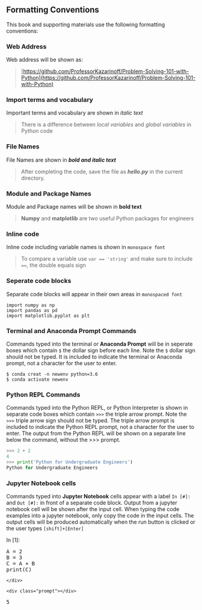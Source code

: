 
## Formatting Conventions
This book and supporting materials use the following formatting conventions:
### Web Address

Web address will be shown as:
 
 > [https://github.com/ProfessorKazarinoff/Problem-Solving-101-with-Python](https://github.com/ProfessorKazarinoff/Problem-Solving-101-with-Python)
 
### Import terms and vocabulary
 
Important terms and vocabulary are shown in _italic text_
 
 
 > There is a difference between _local variables_ and _global variables_ in Python code
  
### File Names
 
File Names are  shown in **_bold and italic text_**

 > After completing the code, save the file as **_hello.py_** in the current directory.
### Module and Package Names
 
 Module and Package names will be shown in **bold text**
 
  > **Numpy** and **matplotlib** are two useful Python packages for engineers
  
 
### Inline code
 
Inline code including variable names is shown in ```monospace font```

 > To compare a variable use ```var == 'string'``` and make sure to include ```==```, the double equals sign
  
### Seperate code blocks
  
  Separate code blocks will appear in their own areas in ```monospaced font```

```
import numpy as np
import pandas as pd
import matplotlib.pyplot as plt
```
### Terminal and Anaconda Prompt Commands
 
 Commands typed into the terminal or **Anaconda Prompt** will be in seperate boxes which contain ```$``` the dollar sign before each line. Note the ```$``` dollar sign should not be typed. It is included to indicate the terminal or Anaconda prompt, not a character for the user to enter.
 
```
$ conda creat -n newenv python=3.6
$ conda activate newenv
```
### Python REPL Commands

Commands typed into the Python REPL, or Python Interpreter is shown in separate code boxes which contain ```>>>``` the triple arrow prompt. Note the ```>>>``` triple arrow sign should not be typed. The triple arrow prompt is included to indicate the Python REPL prompt, not a character for the user to enter. The output from the Python REPL will be shown on a separate line below the command, without the >>> prompt.

```python
>>> 2 + 2
4
>>> print('Python for Undergraduate Engineers')
Python for Undergraduate Engineers
```
### Jupyter Notebook cells

Commands typed into **Jupyter Notebook** cells appear with a label ```In [#]:``` and ```Out [#]:``` in front of a separate code block. Output from a jupyter notebook cell will be shown after the input cell. When typing the code examples into a jupyter notebook, only copy the code in the input cells. The output cells will be produced automatically when the run button is clicked or the user types ```[shift]+[Enter]```
<div class="cell border-box-sizing code_cell rendered">
<div class="input">
<div class="prompt input_prompt">In&nbsp;[1]:</div>
<div class="inner_cell">
    <div class="input_area">
<div class=" highlight hl-ipython3"><pre><span></span><span class="n">A</span> <span class="o">=</span> <span class="mi">2</span>
<span class="n">B</span> <span class="o">=</span> <span class="mi">3</span>
<span class="n">C</span> <span class="o">=</span> <span class="n">A</span> <span class="o">+</span> <span class="n">B</span>
<span class="nb">print</span><span class="p">(</span><span class="n">C</span><span class="p">)</span>
</pre></div>

    </div>
</div>
</div>

<div class="output_wrapper">
<div class="output">


<div class="output_area">

    <div class="prompt"></div>


<div class="output_subarea output_stream output_stdout output_text">
<pre>5
</pre>
</div>
</div>

</div>
</div>

</div>
 

